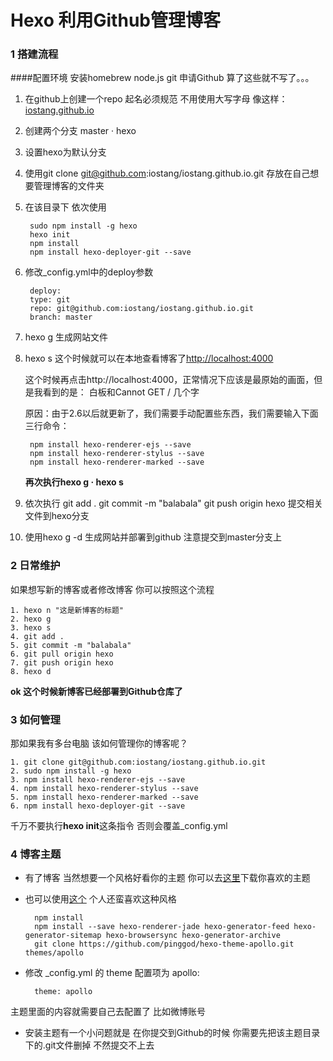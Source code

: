 # Hexo 利用Github管理博客


### 1 搭建流程

####配置环境
安装homebrew node.js git 
申请Github
算了这些就不写了。。。


1. 在github上创建一个repo 起名必须规范 不用使用大写字母 像这样：[iostang.github.io](https://iostang.github.io)
2. 创建两个分支 master · hexo
3. 设置hexo为默认分支
4. 使用git clone git@github.com:iostang/iostang.github.io.git 存放在自己想要管理博客的文件夹
5. 在该目录下 依次使用

		sudo npm install -g hexo
		hexo init
		npm install 
		npm install hexo-deployer-git --save
		
6. 修改_config.yml中的deploy参数

		deploy:
		type: git
		repo: git@github.com:iostang/iostang.github.io.git
		branch: master

7. hexo g 生成网站文件
8. hexo s 这个时候就可以在本地查看博客了[http://localhost:4000](http://localhost:4000/)

	这个时候再点击http://localhost:4000，正常情况下应该是最原始的画面，但是我看到的是：
	白板和Cannot GET / 几个字
	
	原因：由于2.6以后就更新了，我们需要手动配置些东西，我们需要输入下面三行命令：

		npm install hexo-renderer-ejs --save
		npm install hexo-renderer-stylus --save
		npm install hexo-renderer-marked --save
		
	**再次执行hexo g · hexo s**

9. 依次执行 git add . git commit -m "balabala" git push origin hexo 提交相关文件到hexo分支
10. 使用hexo g -d 生成网站并部署到github 注意提交到master分支上




		
### 2 日常维护

如果想写新的博客或者修改博客 你可以按照这个流程

	1. hexo n "这是新博客的标题"
	2. hexo g
	3. hexo s
	4. git add .
	5. git commit -m "balabala"
	6. git pull origin hexo 
	7. git push origin hexo
	8. hexo d

**ok 这个时候新博客已经部署到Github仓库了**


### 3 如何管理 

那如果我有多台电脑 该如何管理你的博客呢？

	1. git clone git@github.com:iostang/iostang.github.io.git
	2. sudo npm install -g hexo
	3. npm install hexo-renderer-ejs --save
	4. npm install hexo-renderer-stylus --save
	5. npm install hexo-renderer-marked --save
	6. npm install hexo-deployer-git --save

千万不要执行**hexo init**这条指令 否则会覆盖_config.yml

### 4 博客主题
* 有了博客 当然想要一个风格好看你的主题 你可以去[这里](https://hexo.io/themes/)下载你喜欢的主题
* 也可以使用[这个](https://github.com/pinggod/hexo-theme-apollo) 个人还蛮喜欢这种风格
	
		npm install
		npm install --save hexo-renderer-jade hexo-generator-feed hexo-generator-sitemap hexo-browsersync hexo-generator-archive
		git clone https://github.com/pinggod/hexo-theme-apollo.git themes/apollo
		
* 修改 _config.yml 的 theme 配置项为 apollo:

		theme: apollo

主题里面的内容就需要自己去配置了 比如微博账号
    
* 安装主题有一个小问题就是 在你提交到Github的时候 你需要先把该主题目录下的.git文件删掉 不然提交不上去

